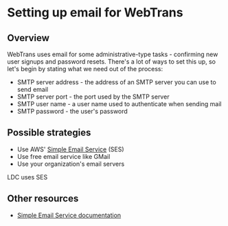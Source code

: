 # Setting up email for WebTrans

## Overview

WebTrans uses email for some administrative-type tasks - confirming new user signups and password resets. There's a lot of ways to set this up, so let's begin by stating what we need out of the process:

* SMTP server address - the address of an SMTP server you can use to send email
* SMTP server port - the port used by the SMTP server
* SMTP user name - a user name used to authenticate when sending mail
* SMTP password - the user's password

## Possible strategies

* Use AWS' [Simple Email Service](https://console.aws.amazon.com/ses/home#/account) (SES)
* Use free email service like GMail
* Use your organization's email servers

LDC uses SES

## Other resources

* [Simple Email Service documentation](https://docs.aws.amazon.com/ses/latest/dg/Welcome.html)
